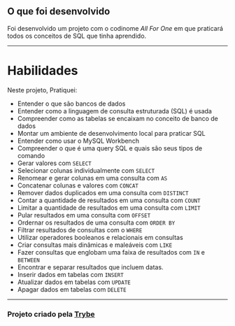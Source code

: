 ## O que foi desenvolvido

Foi desenvolvido um projeto com o codinome *All For One* em que praticará todos os conceitos de SQL que tinha aprendido.

---

# Habilidades

Neste projeto, Pratiquei:

* Entender o que são bancos de dados
* Entender como a linguagem de consulta estruturada (SQL) é usada
* Compreender como as tabelas se encaixam no conceito de banco de dados
* Montar um ambiente de desenvolvimento local para praticar SQL
* Entender como usar o MySQL Workbench
* Compreender o que é uma query SQL e quais são seus tipos de comando
* Gerar valores com `SELECT`
* Selecionar colunas individualmente com `SELECT`
* Renomear e gerar colunas em uma consulta com `AS`
* Concatenar colunas e valores com `CONCAT`
* Remover dados duplicados em uma consulta com `DISTINCT`
* Contar a quantidade de resultados em uma consulta com `COUNT`
* Limitar a quantidade de resultados em uma consulta com `LIMIT`
* Pular resultados em uma consulta com `OFFSET`
* Ordernar os resultados de uma consulta com `ORDER BY`
* Filtrar resultados de consultas com o `WHERE`
* Utilizar operadores booleanos e relacionais em consultas
* Criar consultas mais dinâmicas e maleáveis com `LIKE`
* Fazer consultas que englobam uma faixa de resultados com `IN` e `BETWEEN`
* Encontrar e separar resultados que incluem datas.
* Inserir dados em tabelas com `INSERT`
* Atualizar dados em tabelas com `UPDATE`
* Apagar dados em tabelas com `DELETE`

---

<h3>Projeto criado pela <a href="https://www.betrybe.com/">Trybe</a></h3>
